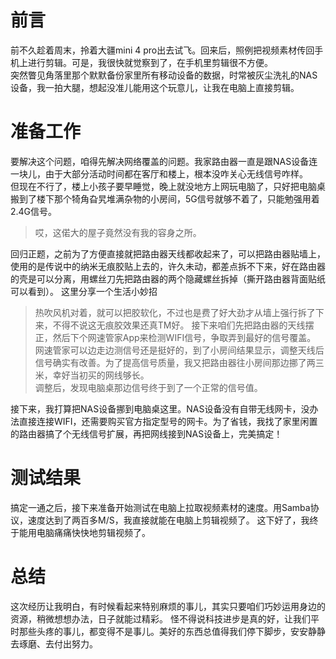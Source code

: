 
# 前言
前不久趁着周末，拎着大疆mini 4 pro出去试飞。回来后，照例把视频素材传回手机上进行剪辑。可是，我很快就觉察到了，在手机里剪辑很不方便。  
突然瞥见角落里那个默默备份家里所有移动设备的数据，时常被灰尘洗礼的NAS设备，我一拍大腿，想起没准儿能用这个玩意儿，让我在电脑上直接剪辑。

# 准备工作
要解决这个问题，咱得先解决网络覆盖的问题。我家路由器一直是跟NAS设备连一块儿，由于大部分活动时间都在客厅和楼上，根本没咋关心无线信号咋样。  
但现在不行了，楼上小孩子要早睡觉，晚上就没地方上网玩电脑了，只好把电脑桌搬到了楼下那个犄角旮旯堆满杂物的小房间，5G信号就够不着了，只能勉强用着2.4G信号。

> 哎，这偌大的屋子竟然没有我的容身之所。

回归正题，之前为了方便直接就把路由器天线都收起来了，可以把路由器贴墙上，使用的是传说中的纳米无痕胶贴上去的，许久未动，都差点拆不下来，好在路由器的壳是可以分离，用螺丝刀先把路由器的两个隐藏螺丝拆掉（撕开路由器背面贴纸可以看到）。
这里分享一个生活小妙招
>热吹风机对着，就可以把胶软化，不过也是费了好大劲才从墙上强行拆了下来，不得不说这无痕胶效果还真TM好。
接下来咱们先把路由器的天线摆正，然后下个网速管家App来检测WIFI信号，争取弄到最好的信号覆盖。  
网速管家可以边走边测信号还是挺好的，到了小房间结果显示，调整天线后信号确实有改善。为了提高信号质量，我又把路由器往小房间那边挪了两三米，幸好当初买的网线够长。  
调整后，发现电脑桌那边信号终于到了一个正常的信号值。

接下来，我打算把NAS设备挪到电脑桌这里。NAS设备没有自带无线网卡，没办法直接连接WIFI，还需要购买官方指定型号的网卡。为了省钱，我找了家里闲置的路由器搞了个无线信号扩展，再把网线接到NAS设备上，完美搞定！
# 测试结果
搞定一通之后，接下来准备开始测试在电脑上拉取视频素材的速度。用Samba协议，速度达到了两百多M/S，我直接就能在电脑上剪辑视频了。
这下好了，我终于能用电脑痛痛快快地剪辑视频了。
# 总结
这次经历让我明白，有时候看起来特别麻烦的事儿，其实只要咱们巧妙运用身边的资源，稍微想想办法，日子就能过精彩。
怪不得说科技进步是真的好，让我们平时那些头疼的事儿，都变得不是事儿。美好的东西总值得我们停下脚步，安安静静去琢磨、去付出努力。